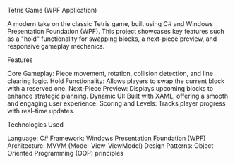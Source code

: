 Tetris Game (WPF Application)

A modern take on the classic Tetris game, built using C# and Windows Presentation Foundation (WPF). This project showcases key features such as a "hold" functionality for swapping blocks, a next-piece preview, and responsive gameplay mechanics.

Features

Core Gameplay: Piece movement, rotation, collision detection, and line clearing logic.
Hold Functionality: Allows players to swap the current block with a reserved one.
Next-Piece Preview: Displays upcoming blocks to enhance strategic planning.
Dynamic UI: Built with XAML, offering a smooth and engaging user experience.
Scoring and Levels: Tracks player progress with real-time updates.

Technologies Used

Language: C#
Framework: Windows Presentation Foundation (WPF)
Architecture: MVVM (Model-View-ViewModel)
Design Patterns: Object-Oriented Programming (OOP) principles
